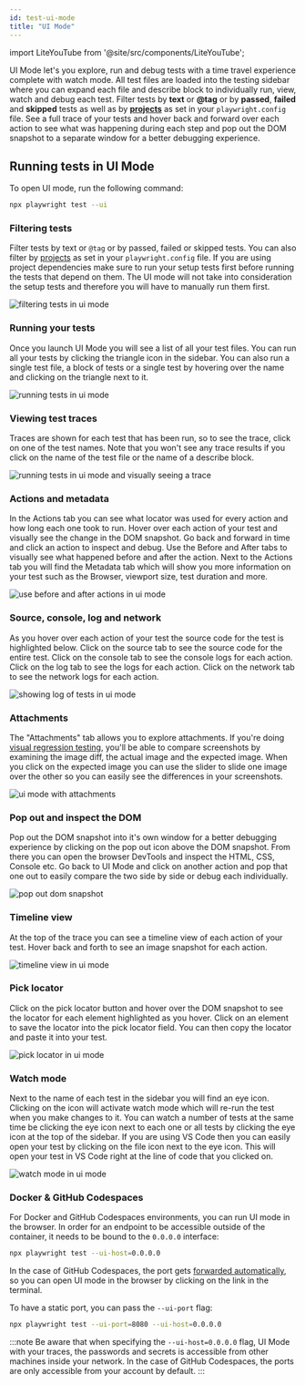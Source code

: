 ```yaml
---
id: test-ui-mode
title: "UI Mode"
---
```


import LiteYouTube from '@site/src/components/LiteYouTube';

UI Mode let's you explore, run and debug tests with a time travel experience complete with watch mode. All test files are loaded into the testing sidebar where you can expand each file and describe block to individually run, view, watch and debug each test. Filter tests by **text** or **@tag** or by **passed**, **failed** and **skipped** tests as well as by [**projects**](./test-projects) as set in your `playwright.config` file. See a full trace of your tests and hover back and forward over each action to see what was happening during each step and pop out the DOM snapshot to a separate window for a better debugging experience.

<LiteYouTube
    id="d0u6XhXknzU"
    title="Playwrights UI Mode"
/>

## Running tests in UI Mode

To open UI mode, run the following command:

  ```bash
  npx playwright test --ui
  ```

### Filtering tests

Filter tests by text or `@tag` or by passed, failed or skipped tests. You can also filter by [projects](./test-projects) as set in your `playwright.config` file. If you are using project dependencies make sure to run your setup tests first before running the tests that depend on them. The UI mode will not take into consideration the setup tests and therefore you will have to manually run them first.

![filtering tests in ui mode](https://user-images.githubusercontent.com/13063165/234307854-adb49634-a588-4ea7-aa0e-2c31e845caf9.png)

### Running your tests

Once you launch UI Mode you will see a list of all your test files. You can run all your tests by clicking the triangle icon in the sidebar. You can also run a single test file, a block of tests or a single test by hovering over the name and clicking on the triangle next to it. 

![running tests in ui mode](https://user-images.githubusercontent.com/13063165/234280447-684d4bff-61bd-4a07-881d-e687af8832c7.png)

### Viewing test traces

Traces are shown for each test that has been run, so to see the trace, click on one of the test names. Note that you won't see any trace results if you click on the name of the test file or the name of a describe block.

![running tests in ui mode and visually seeing a trace](https://user-images.githubusercontent.com/13063165/234294773-d643a2b4-8c3a-4cb1-aca4-11327d3654c1.png)

### Actions and metadata

In the Actions tab you can see what locator was used for every action and how long each one took to run. Hover over each action of your test and visually see the change in the DOM snapshot. Go back and forward in time and click an action to inspect and debug. Use the Before and After tabs to visually see what happened before and after the action. Next to the Actions tab you will find the Metadata tab which will show you more information on your test such as the Browser, viewport size, test duration and more.

![use before and after actions in ui mode](https://user-images.githubusercontent.com/13063165/234294652-b32f7c74-6df3-4152-95e3-810e928562a2.png)

### Source, console, log and network

As you hover over each action of your test the source code for the test is highlighted below. Click on the source tab to see the source code for the entire test. Click on the console tab to see the console logs for each action. Click on the log tab to see the logs for each action. Click on the network tab to see the network logs for each action.

![showing log of tests in ui mode](https://user-images.githubusercontent.com/13063165/234323603-3d9a152d-f9fc-48d8-82d2-26c8c1866abb.png)

### Attachments

The "Attachments" tab allows you to explore attachments. If you're doing [visual regression testing](./test-snapshots.md), you'll be able to compare screenshots by examining the image diff, the actual image and the expected image. When you click on the expected image you can use the slider to slide one image over the other so you can easily see the differences in your screenshots.

![ui mode with attachments](https://github.com/microsoft/playwright/assets/13063165/bed993d7-7720-4624-b32f-4d7a543a732d)

### Pop out and inspect the DOM

Pop out the DOM snapshot into it's own window for a better debugging experience by clicking on the pop out icon above the DOM snapshot. From there you can open the browser DevTools and inspect the HTML, CSS, Console etc. Go back to UI Mode and click on another action and pop that one out to easily compare the two side by side or debug each individually.

![pop out dom snapshot](https://user-images.githubusercontent.com/13063165/234293178-4754c4a1-880d-46bc-971c-f85ef2672eff.png)


### Timeline view

At the top of the trace you can see a timeline view of each action of your test. Hover back and forth to see an image snapshot for each action.

![timeline view in ui mode](https://user-images.githubusercontent.com/13063165/234295914-f7ee3d8b-33a7-41b3-bc91-d363baaa7305.png)


### Pick locator

Click on the pick locator button and hover over the DOM snapshot to see the locator for each element highlighted as you hover. Click on an element to save the locator into the pick locator field. You can then copy the locator and paste it into your test.

![pick locator in ui mode](https://user-images.githubusercontent.com/13063165/234297860-35722199-3ddc-4c53-a37e-1858be045720.png)

### Watch mode

Next to the name of each test in the sidebar you will find an eye icon. Clicking on the icon will activate watch mode which will re-run the test when you make changes to it. You can watch a number of tests at the same time be clicking the eye icon next to each one or all tests by clicking the eye icon at the top of the sidebar. If you are using VS Code then you can easily open your test by clicking on the file icon next to the eye icon. This will open your test in VS Code right at the line of code that you clicked on.

![watch mode in ui mode](https://user-images.githubusercontent.com/13063165/234304918-dd0fb6d5-bfb1-4182-8c55-33cd3da5f83e.png)

### Docker & GitHub Codespaces

For Docker and GitHub Codespaces environments, you can run UI mode in the browser. In order for an endpoint to be accessible outside of the container, it needs to be bound to the `0.0.0.0` interface:

```bash
npx playwright test --ui-host=0.0.0.0
```

In the case of GitHub Codespaces, the port gets [forwarded automatically](https://docs.github.com/en/codespaces/developing-in-codespaces/forwarding-ports-in-your-codespace#about-forwarded-ports), so you can open UI mode in the browser by clicking on the link in the terminal.

To have a static port, you can pass the `--ui-port` flag:

```bash
npx playwright test --ui-port=8080 --ui-host=0.0.0.0
```

:::note
Be aware that when specifying the `--ui-host=0.0.0.0` flag, UI Mode with your traces, the passwords and secrets is accessible from other machines inside your network. In the case of GitHub Codespaces, the ports are only accessible from your account by default.
:::
